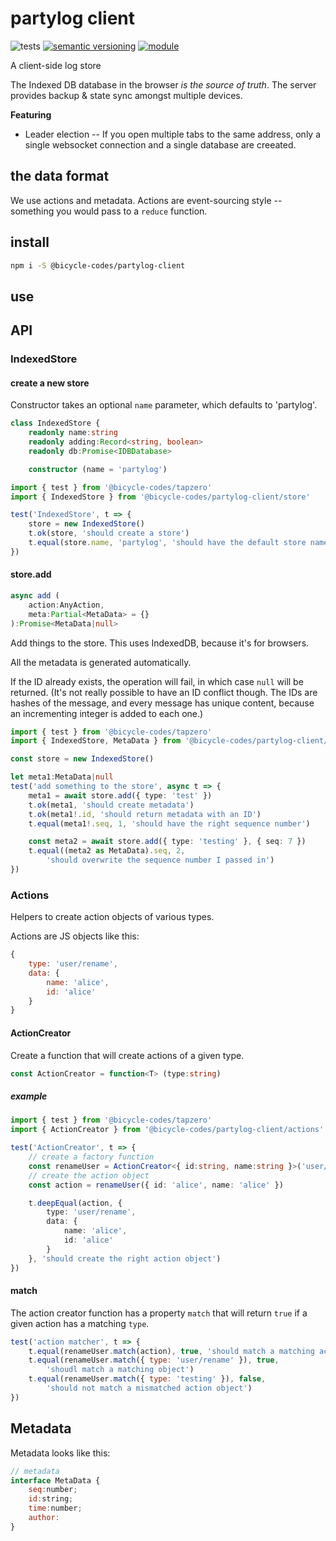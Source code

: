 # partylog client
![tests](https://github.com/bicycle-codes/partylog-client/actions/workflows/nodejs.yml/badge.svg)
[![semantic versioning](https://img.shields.io/badge/semver-2.0.0-blue?logo=semver&style=flat-square)](https://semver.org/)
[![module](https://img.shields.io/badge/module-ESM%2FCJS-blue?style=flat-square)](README.md)

A client-side log store

The Indexed DB database in the browser *is the source of truth*. The server
provides backup & state sync amongst multiple devices.

__Featuring__

* Leader election -- If you open multiple tabs to the same address, only a
  single websocket connection and a single database are creeated.

## the data format

We use actions and metadata. Actions are event-sourcing style -- something you
would pass to a `reduce` function.

## install

```sh
npm i -S @bicycle-codes/partylog-client
```

## use

## API
### IndexedStore

#### create a new store
Constructor takes an optional `name` parameter, which defaults to 'partylog'.

```ts
class IndexedStore {
    readonly name:string
    readonly adding:Record<string, boolean>
    readonly db:Promise<IDBDatabase>

    constructor (name = 'partylog')
```

```ts
import { test } from '@bicycle-codes/tapzero'
import { IndexedStore } from '@bicycle-codes/partylog-client/store'

test('IndexedStore', t => {
    store = new IndexedStore()
    t.ok(store, 'should create a store')
    t.equal(store.name, 'partylog', 'should have the default store name')
})
```

#### store.add
```ts
async add (
    action:AnyAction,
    meta:Partial<MetaData> = {}
):Promise<MetaData|null>
```

Add things to the store. This uses IndexedDB, because it's for browsers.

All the metadata is generated automatically.

If the ID already exists, the operation will fail, in which case `null` will
be returned. (It's not really possible to have an ID conflict though. The IDs
are hashes of the message, and every message has unique content, because an
incrementing integer is added to each one.)

```ts
import { test } from '@bicycle-codes/tapzero'
import { IndexedStore, MetaData } from '@bicycle-codes/partylog-client/store'

const store = new IndexedStore()

let meta1:MetaData|null
test('add something to the store', async t => {
    meta1 = await store.add({ type: 'test' })
    t.ok(meta1, 'should create metadata')
    t.ok(meta1!.id, 'should return metadata with an ID')
    t.equal(meta1!.seq, 1, 'should have the right sequence number')

    const meta2 = await store.add({ type: 'testing' }, { seq: 7 })
    t.equal((meta2 as MetaData).seq, 2,
        'should overwrite the sequence number I passed in')
})
```

### Actions
Helpers to create action objects of various types.

Actions are JS objects like this:
```js
{
    type: 'user/rename',
    data: {
        name: 'alice',
        id: 'alice'
    }
}
```

#### ActionCreator
Create a function that will create actions of a given type.

```ts
const ActionCreator = function<T> (type:string)
```

##### example
```ts
import { test } from '@bicycle-codes/tapzero'
import { ActionCreator } from '@bicycle-codes/partylog-client/actions'

test('ActionCreator', t => {
    // create a factory function
    const renameUser = ActionCreator<{ id:string, name:string }>('user/rename')
    // create the action object
    const action = renameUser({ id: 'alice', name: 'alice' })

    t.deepEqual(action, {
        type: 'user/rename',
        data: {
            name: 'alice',
            id: 'alice'
        }
    }, 'should create the right action object')
})
```

#### match
The action creator function has a property `match` that will return `true` if a
given action has a matching `type`.

```js
test('action matcher', t => {
    t.equal(renameUser.match(action), true, 'should match a matching action')
    t.equal(renameUser.match({ type: 'user/rename' }), true,
        'shoudl match a matching object')
    t.equal(renameUser.match({ type: 'testing' }), false,
        'should not match a mismatched action object')
})
```

## Metadata

Metadata looks like this:

```js
// metadata
interface MetaData {
    seq:number;
    id:string;
    time:number;
    author:
}
```
